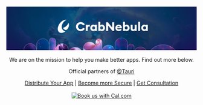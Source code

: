 <p align="center">
<img src="profile/intro.jpg" alt="CrabNebula" />
</p>
<div align="center">
  <p>
    We are on the mission to help you make better apps. Find out more below.
  </p>
  <p>
    Official partners of <a href="https://github.com/tauri">@Tauri</a>
  </p>
</div>

<div align="center">
  <a href="https://crabnebula.dev/distribution">Distribute Your App<a>
  |
  <a href="https://crabnebula.dev/security-auditing">Become more Secure<a>
  |
  <a href="https://crabnebula.dev/consulting">Get Consultation<a>
</div>
<br />
<div align="center">
  <a href ="https://cal.com/denjell?utm_source=banner&utm_campaign=oss">
    <img alt="Book us with Cal.com" src="https://cal.com/book-with-cal-dark.svg" />
  </a>
</div>
